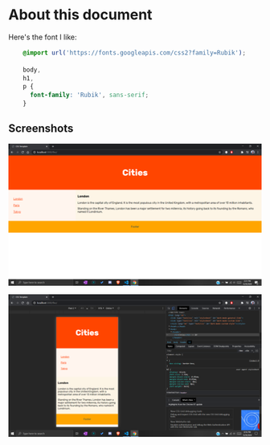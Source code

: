 # About this document

Here's the font I like:

```css
    @import url('https://fonts.googleapis.com/css2?family=Rubik');

    body,
    h1,
    p {
      font-family: 'Rubik', sans-serif;
    }
```

## Screenshots

![Screenshot 1](./out/1.png)

![Screenshot 2](./out/2.png)
